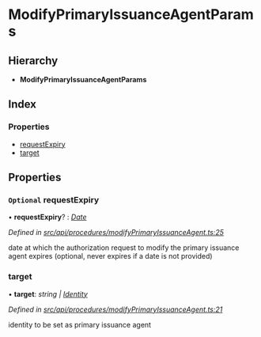 # ModifyPrimaryIssuanceAgentParams

## Hierarchy

* **ModifyPrimaryIssuanceAgentParams**

## Index

### Properties

* [requestExpiry](modifyprimaryissuanceagentparams.md#optional-requestexpiry)
* [target](modifyprimaryissuanceagentparams.md#target)

## Properties

### `Optional` requestExpiry

• **requestExpiry**? : [_Date_](../enums/transactionargumenttype.md#date)

_Defined in_ [_src/api/procedures/modifyPrimaryIssuanceAgent.ts:25_](https://github.com/PolymathNetwork/polymesh-sdk/blob/56921667/src/api/procedures/modifyPrimaryIssuanceAgent.ts#L25)

date at which the authorization request to modify the primary issuance agent expires \(optional, never expires if a date is not provided\)

### target

• **target**: _string \|_ [_Identity_](../classes/identity.md)

_Defined in_ [_src/api/procedures/modifyPrimaryIssuanceAgent.ts:21_](https://github.com/PolymathNetwork/polymesh-sdk/blob/56921667/src/api/procedures/modifyPrimaryIssuanceAgent.ts#L21)

identity to be set as primary issuance agent

